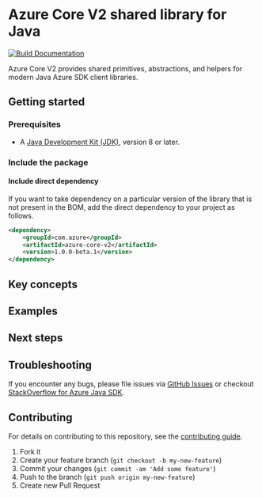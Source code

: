 # Azure Core V2 shared library for Java

[![Build Documentation](https://img.shields.io/badge/documentation-published-blue.svg)](https://azure.github.io/azure-sdk-for-java)

Azure Core V2 provides shared primitives, abstractions, and helpers for modern Java Azure SDK client libraries.

## Getting started

### Prerequisites

- A [Java Development Kit (JDK)][jdk_link], version 8 or later.

### Include the package

#### Include direct dependency

If you want to take dependency on a particular version of the library that is not present in the BOM,
add the direct dependency to your project as follows.

[//]: # ({x-version-update-start;com.azure:azure-core-v2;current})
```xml
<dependency>
    <groupId>com.azure</groupId>
    <artifactId>azure-core-v2</artifactId>
    <version>1.0.0-beta.1</version>
</dependency>
```
[//]: # ({x-version-update-end})

## Key concepts

## Examples

## Next steps

## Troubleshooting

If you encounter any bugs, please file issues
via [GitHub Issues](https://github.com/Azure/azure-sdk-for-java/issues/new/choose)
or checkout [StackOverflow for Azure Java SDK](https://stackoverflow.com/questions/tagged/azure-java-sdk).

## Contributing

For details on contributing to this repository, see
the [contributing guide](https://github.com/Azure/azure-sdk-for-java/blob/main/CONTRIBUTING.md).

1. Fork it
2. Create your feature branch (`git checkout -b my-new-feature`)
3. Commit your changes (`git commit -am 'Add some feature'`)
4. Push to the branch (`git push origin my-new-feature`)
5. Create new Pull Request

<!-- links -->

[jdk_link]: https://learn.microsoft.com/java/azure/jdk/?view=azure-java-stable


